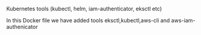 Kubernetes tools (kubectl, helm, iam-authenticator, eksctl etc)

In this Docker file we have added tools eksctl,kubectl,aws-cli and aws-iam-authenicator
